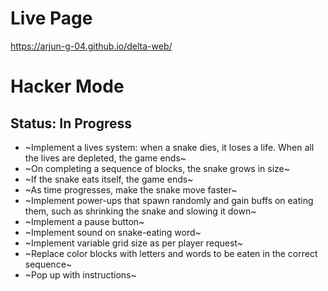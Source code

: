 # Live Page
https://arjun-g-04.github.io/delta-web/

# Hacker Mode
## Status: In Progress
* ~Implement a lives system: when a snake dies, it loses a life. When all the lives are depleted, the game ends~
* ~On completing a sequence of blocks, the snake grows in size~
* ~If the snake eats itself, the game ends~
* ~As time progresses, make the snake move faster~
* ~Implement power-ups that spawn randomly and gain buffs on eating them, such as shrinking the snake and slowing it down~
* ~Implement a pause button~
* ~Implement sound on snake-eating word~
* ~Implement variable grid size as per player request~
* ~Replace color blocks with letters and words to be eaten in the correct sequence~
* ~Pop up with instructions~